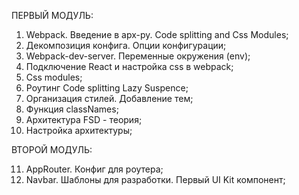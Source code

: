 ПЕРВЫЙ МОДУЛЬ:
1. Webpack. Введение в apx-py. Code splitting and Css Modules; 
2. Декомпозиция конфига. Опции конфигурации; 
3. Webpack-dev-server. Переменные окружения (env); 
4. Подключение React и настройка css в webpack; 
5. Сss modules; 
6. Роутинг Code splitting Lazy Suspence; 
7. Организация стилей. Добавление тем; 
8. Функция classNames; 
9. Архитектура FSD - теория;
10. Настройка архитектуры;

ВТОРОЙ МОДУЛЬ:

11. AppRouter. Конфиг для роутера;
12. Navbar. Шаблоны для разработки. Первый UI Kit компонент;